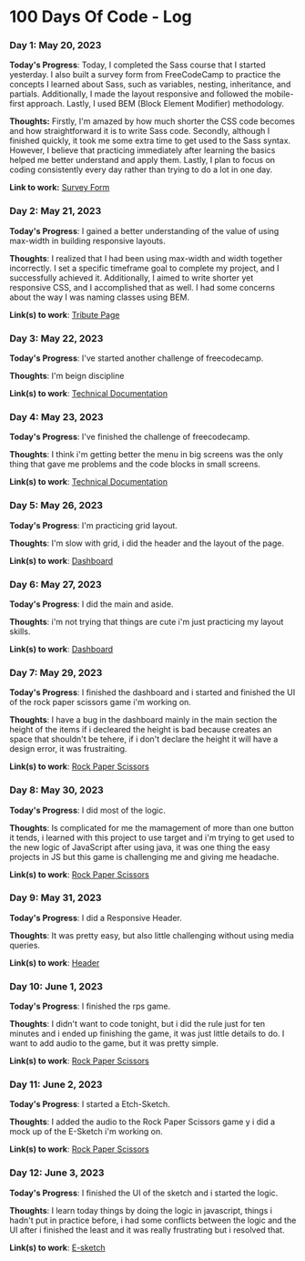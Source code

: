 # 100 Days Of Code - Log

### Day 1: May 20, 2023

**Today's Progress**: Today, I completed the Sass course that I started yesterday. I also built a survey form from FreeCodeCamp to practice the concepts I learned about Sass, such as variables, nesting, inheritance, and partials. Additionally, I made the layout responsive and followed the mobile-first approach. Lastly, I used BEM (Block Element Modifier) methodology.

**Thoughts:** Firstly, I'm amazed by how much shorter the CSS code becomes and how straightforward it is to write Sass code. Secondly, although I finished quickly, it took me some extra time to get used to the Sass syntax. However, I believe that practicing immediately after learning the basics helped me better understand and apply them. Lastly, I plan to focus on coding consistently every day rather than trying to do a lot in one day.

**Link to work:** [Survey Form](https://github.com/leidi2004/SurveyForm.git)

### Day 2: May 21, 2023

**Today's Progress**: I gained a better understanding of the value of using max-width in building responsive layouts.

**Thoughts**:  I realized that I had been using max-width and width together incorrectly. I set a specific timeframe goal to complete my project, and I successfully achieved it. Additionally, I aimed to write shorter yet responsive CSS, and I accomplished that as well. I had some concerns about the way I was naming classes using BEM.

**Link(s) to work**: [Tribute Page](https://github.com/leidi2004/TributePage)


### Day 3: May 22, 2023

**Today's Progress**: I've started another challenge of freecodecamp.

**Thoughts**: I'm beign discipline

**Link(s) to work**: [Technical Documentation](https://github.com/leidi2004/technical-documentation-page)

### Day 4: May 23, 2023

**Today's Progress**: I've finished the challenge of freecodecamp.

**Thoughts**: I think i'm getting better the menu in big screens was the only thing that gave me problems and the code blocks in small screens.

**Link(s) to work**: [Technical Documentation](https://github.com/leidi2004/technical-documentation-page)

### Day 5: May 26, 2023

**Today's Progress**: I'm practicing grid layout.

**Thoughts**: I'm slow with grid, i did the header and the layout of the page.

**Link(s) to work**: [Dashboard]()

### Day 6: May 27, 2023

**Today's Progress**: I did the main and aside.

**Thoughts**: i'm not trying that things are cute i'm just practicing my layout skills.

**Link(s) to work**: [Dashboard]()

### Day 7: May 29, 2023

**Today's Progress**: I finished the dashboard and i started and finished the UI of the rock paper scissors game i'm working on.

**Thoughts**: I have a bug in the dashboard mainly in the main section the height of the items if i decleared the height is bad because creates an space that shouldn't be tehere, if i don't declare the height it will have a design error, it was frustraiting.

**Link(s) to work**: [Rock Paper Scissors](https://github.com/leidi2004/RockPaperScissors.git)

### Day 8: May 30, 2023

**Today's Progress**: I did most of the logic.

**Thoughts**: Is complicated for me the mamagement of more than one button it tends, i learned with this project to use target and i'm trying to get used to the new logic of JavaScript after using java, it was one thing the easy projects in JS but this game is challenging me and giving me headache. 

**Link(s) to work**: [Rock Paper Scissors](https://github.com/leidi2004/RockPaperScissors)

### Day 9: May 31, 2023

**Today's Progress**: I did a Responsive Header.

**Thoughts**: It was pretty easy, but also little challenging without using media queries. 

**Link(s) to work**: [Header]()

### Day 10: June 1, 2023

**Today's Progress**: I finished the rps game.

**Thoughts**: I didn't want to code tonight, but i did the rule just for ten minutes and i ended up finishing the game, it was just little details to do. I want to add audio to the game, but it was pretty simple. 

**Link(s) to work**: [Rock Paper Scissors](https://github.com/leidi2004/RockPaperScissors)


### Day 11: June 2, 2023

**Today's Progress**: I started a Etch-Sketch.

**Thoughts**: I added the audio to the Rock Paper Scissors game y i did a mock up of the E-Sketch i'm working on. 

**Link(s) to work**: [Rock Paper Scissors](https://github.com/leidi2004/RockPaperScissors)

### Day 12: June 3, 2023

**Today's Progress**: I finished the UI of the sketch and i started the logic.

**Thoughts**: I learn today things by doing the logic in javascript, things i hadn't put in practice before, i had some conflicts between the logic and the UI after i finished the least and it was really frustrating but i resolved that.  

**Link(s) to work**: [E-sketch](https://github.com/leidi2004/esketch)